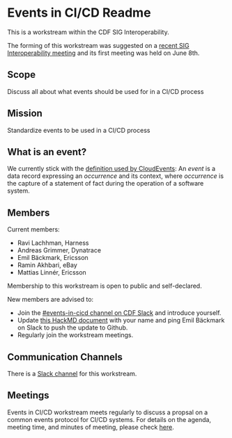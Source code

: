 # Events in CI/CD Readme

This is a workstream within the CDF SIG Interoperability.

The forming of this workstream was suggested on a [recent SIG Interoperability meeting]( https://github.com/cdfoundation/sig-interoperability/blob/master/docs/meetings.md#may-28-2020) and its first meeting was held on June 8th.

## Scope
Discuss all about what events should be used for in a CI/CD process

## Mission
Standardize events to be used in a CI/CD process

## What is an event?
We currently stick with the [definition used by CloudEvents](https://github.com/cloudevents/spec/blob/v1.0/spec.md#terminology):
An *event* is a data record expressing an *occurrence* and its context, where *occurrence* is the capture of a statement of fact during the operation of a software system.

## Members
Current members:
* Ravi Lachhman, Harness
* Andreas Grimmer, Dynatrace
* Emil Bäckmark, Ericsson
* Ramin Akhbari, eBay
* Mattias Linnér, Ericsson

Membership to this workstream is open to public and self-declared.

New members are advised to:
* Join the [#events-in-cicd channel on CDF Slack](https://cdeliveryfdn.slack.com/archives/C0151BTKEJX) and introduce yourself.
* Update [this HackMD document](https://hackmd.io/AnVkdMb3QEeVQXKfIj4tNQ) with your name and ping Emil Bäckmark on Slack to push the update to Github.
* Regularly join the workstream meetings.

## Communication Channels
There is a [Slack channel](https://cdeliveryfdn.slack.com/archives/C0151BTKEJX) for this workstream.

## Meetings
Events in CI/CD workstream meets regularly to discuss a propsal on a common events protocol for CI/CD systems. For details on the agenda, meeting time, and minutes of meeting, please check [here](https://github.com/cdfoundation/sig-interoperability/blob/master/workstreams/events_in_cicd/meetings.md).